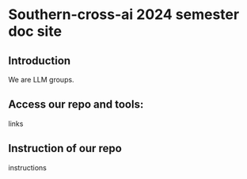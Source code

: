 # Southern-cross-ai 2024 semester doc site

## Introduction
We are LLM groups.

## Access our repo and tools:
links

## Instruction of our repo
instructions
